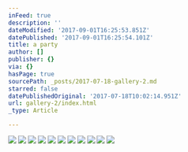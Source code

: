 ```yaml
---
inFeed: true
description: ''
dateModified: '2017-09-01T16:25:53.851Z'
datePublished: '2017-09-01T16:25:54.101Z'
title: a party
author: []
publisher: {}
via: {}
hasPage: true
sourcePath: _posts/2017-07-18-gallery-2.md
starred: false
datePublishedOriginal: '2017-07-18T10:02:14.951Z'
url: gallery-2/index.html
_type: Article

---
```

![](https://the-grid-user-content.s3-us-west-2.amazonaws.com/024ec0bc-559e-4d8d-b177-c2a541c1a2ee.jpg)
![](https://the-grid-user-content.s3-us-west-2.amazonaws.com/aa9c7588-4e68-48fc-9571-8a7bb16c7f3f.jpg)
![](https://the-grid-user-content.s3-us-west-2.amazonaws.com/1015f47c-c605-42f7-91c4-c9c11b9dbbd5.jpg)
![](https://the-grid-user-content.s3-us-west-2.amazonaws.com/6001fa98-a914-48de-bea3-c5b0ffcf96d9.jpg)
![](https://the-grid-user-content.s3-us-west-2.amazonaws.com/d66dec69-603f-47f5-82d6-26e0a8f6da55.jpg)
![](https://the-grid-user-content.s3-us-west-2.amazonaws.com/cf45f2df-2301-4348-987b-8fed055f2931.jpg)
![](https://the-grid-user-content.s3-us-west-2.amazonaws.com/306486ae-96e5-4efe-b1e1-e3072c9fb3ea.jpg)
![](https://the-grid-user-content.s3-us-west-2.amazonaws.com/437be87c-bbb8-4c3e-9a23-313e4554b48a.jpg)
![](https://the-grid-user-content.s3-us-west-2.amazonaws.com/628b4aef-3f2f-4fcd-aa63-b677adf7f583.jpg)
![](https://the-grid-user-content.s3-us-west-2.amazonaws.com/ac30629f-829f-4331-89ed-81e7121c650e.jpg)
![](https://the-grid-user-content.s3-us-west-2.amazonaws.com/a063f860-95fc-45f4-a5aa-9a0bab1240a1.jpg)